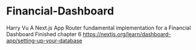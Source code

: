 # Financial-Dashboard
Harry Vu 
A Next.js App Router fundamental implementation for a Financial Dashboard
Finished chapter 6 
https://nextjs.org/learn/dashboard-app/setting-up-your-database
